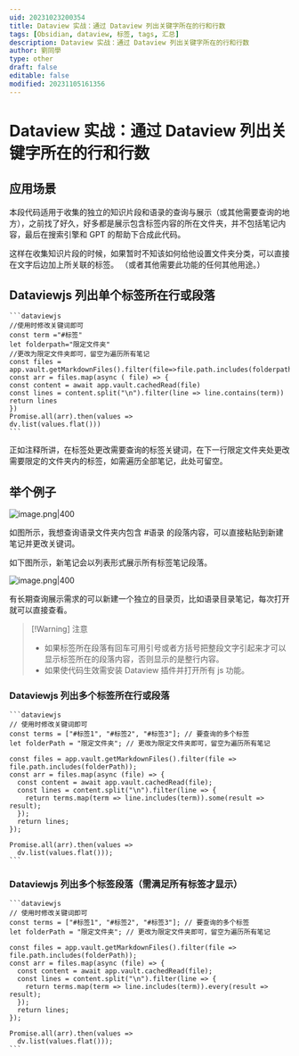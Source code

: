 ```yaml
---
uid: 20231023200354
title: Dataview 实战：通过 Dataview 列出关键字所在的行和行数
tags: [Obsidian, dataview, 标签, tags, 汇总]
description: Dataview 实战：通过 Dataview 列出关键字所在的行和行数
author: 劉同學
type: other
draft: false
editable: false
modified: 20231105161356
---
```


# Dataview 实战：通过 Dataview 列出关键字所在的行和行数

## 应用场景

本段代码适用于收集的独立的知识片段和语录的查询与展示（或其他需要查询的地方），之前找了好久，好多都是展示包含标签内容的所在文件夹，并不包括笔记内容，最后在搜索引擎和 GPT 的帮助下合成此代码。

这样在收集知识片段的时候，如果暂时不知该如何给他设置文件夹分类，可以直接在文字后边加上所关联的标签。 （或者其他需要此功能的任何其他用途。）

## Dataviewjs 列出单个标签所在行或段落

````
```dataviewjs
//使用时修改关键词即可
const term ="#标签"
let folderpath="限定文件夹"
//更改为限定文件夹即可，留空为遍历所有笔记
const files = app.vault.getMarkdownFiles().filter(file=>file.path.includes(folderpath))
const arr = files.map(async ( file) => {
const content = await app.vault.cachedRead(file)
const lines = content.split("\n").filter(line => line.contains(term))
return lines
})
Promise.all(arr).then(values => 
dv.list(values.flat()))
```
````

正如注释所讲，在标签处更改需要查询的标签关键词，在下一行限定文件夹处更改需要限定的文件夹内的标签，如需遍历全部笔记，此处可留空。

## 举个例子

![image.png|400](https://cdn.pkmer.cn/images/20231024001601.png!pkmer)

如图所示，我想查询语录文件夹内包含 #语录 的段落内容，可以直接粘贴到新建笔记并更改关键词。

如下图所示，新笔记会以列表形式展示所有标签笔记段落。

![image.png|400](https://cdn.pkmer.cn/images/20231024001646.png!pkmer)

有长期查询展示需求的可以新建一个独立的目录页，比如语录目录笔记，每次打开就可以直接查看。

> [!Warning] 注意
> - 如果标签所在段落有回车可用引号或者方括号把整段文字引起来才可以显示标签所在的段落内容，否则显示的是整行内容。
> - 如果使代码生效需安装 Dataview 插件并打开所有 js 功能。

### Dataviewjs 列出多个标签所在行或段落

````
```dataviewjs
// 使用时修改关键词即可
const terms = ["#标签1", "#标签2", "#标签3"]; // 要查询的多个标签
let folderPath = "限定文件夹"; // 更改为限定文件夹即可，留空为遍历所有笔记

const files = app.vault.getMarkdownFiles().filter(file => file.path.includes(folderPath));
const arr = files.map(async (file) => {
  const content = await app.vault.cachedRead(file);
  const lines = content.split("\n").filter(line => {
    return terms.map(term => line.includes(term)).some(result => result);
  });
  return lines;
});

Promise.all(arr).then(values => 
  dv.list(values.flat()));
```
````

### Dataviewjs 列出多个标签段落（需满足所有标签才显示）

````
```dataviewjs
// 使用时修改关键词即可
const terms = ["#标签1", "#标签2", "#标签3"]; // 要查询的多个标签
let folderPath = "限定文件夹"; // 更改为限定文件夹即可，留空为遍历所有笔记

const files = app.vault.getMarkdownFiles().filter(file => file.path.includes(folderPath));
const arr = files.map(async (file) => {
  const content = await app.vault.cachedRead(file);
  const lines = content.split("\n").filter(line => {
    return terms.map(term => line.includes(term)).every(result => result);
  });
  return lines;
});

Promise.all(arr).then(values => 
  dv.list(values.flat()));
```
````